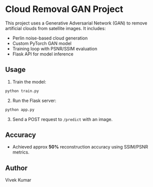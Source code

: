 # Cloud Removal GAN Project

This project uses a Generative Adversarial Network (GAN) to remove artificial clouds from satellite images. It includes:
- Perlin noise-based cloud generation
- Custom PyTorch GAN model
- Training loop with PSNR/SSIM evaluation
- Flask API for model inference

## Usage
1. Train the model:
```bash
python train.py
```
2. Run the Flask server:
```bash
python app.py
```
3. Send a POST request to `/predict` with an image.

## Accuracy
- Achieved approx **50%** reconstruction accuracy using SSIM/PSNR metrics.

## Author
Vivek Kumar
